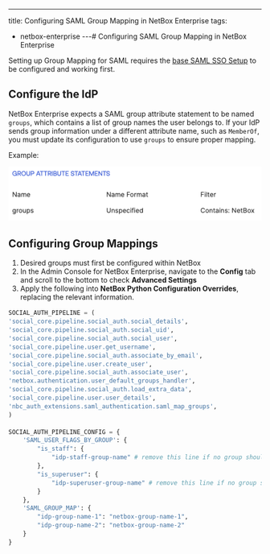 ---
title: Configuring SAML Group Mapping in NetBox Enterprise 
tags:
  - netbox-enterprise
---# Configuring SAML Group Mapping in NetBox Enterprise 

Setting up Group Mapping for SAML requires the [base SAML SSO Setup](./nbe-saml.md) to be configured and working first.

## Configure the IdP 

NetBox Enterprise expects a SAML group attribute statement to be named `groups`, which contains a list of group names the user belongs to. If your IdP sends group information under a different attribute name, such as `MemberOf`, you must update its configuration to use `groups` to ensure proper mapping.

Example:

![SAML Settings](../images/netbox-enterprise/SAML/netbox-enterprise-saml-idp-groups.png)

## Configuring Group Mappings  

1. Desired groups must first be configured within NetBox
2. In the Admin Console for NetBox Enterprise, navigate to the **Config** tab and scroll to the bottom to check **Advanced Settings**
3. Apply the following into **NetBox Python Configuration Overrides**, replacing the relevant information.

``` python
SOCIAL_AUTH_PIPELINE = (
'social_core.pipeline.social_auth.social_details',
'social_core.pipeline.social_auth.social_uid',
'social_core.pipeline.social_auth.social_user',
'social_core.pipeline.user.get_username',
'social_core.pipeline.social_auth.associate_by_email',
'social_core.pipeline.user.create_user',
'social_core.pipeline.social_auth.associate_user',
'netbox.authentication.user_default_groups_handler',
'social_core.pipeline.social_auth.load_extra_data',
'social_core.pipeline.user.user_details',
'nbc_auth_extensions.saml_authentication.saml_map_groups',
)

SOCIAL_AUTH_PIPELINE_CONFIG = {
    'SAML_USER_FLAGS_BY_GROUP': {
        "is_staff": {
            "idp-staff-group-name" # remove this line if no group should be granted 'Staff'
        },
        "is_superuser": {
            "idp-superuser-group-name" # remove this line if no group should be granted 'Superuser'
        }
    },
    'SAML_GROUP_MAP': {
        "idp-group-name-1": "netbox-group-name-1",
        "idp-group-name-2": "netbox-group-name-2"
    }
}
```

